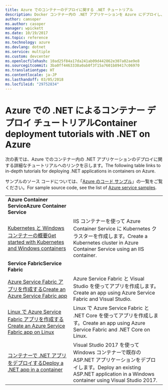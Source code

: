 ```yaml
---
title: Azure でのコンテナーのデプロイに関する .NET チュートリアル
description: Docker コンテナー内の .NET アプリケーションを Azure にデプロイし、DC/OS、Mesos、または Kubernetes でスケーリングします。
author: camsoper
ms.author: casoper
manager: wpickett
ms.date: 10/19/2017
ms.topic: reference
ms.technology: azure
ms.devlang: dotnet
ms.service: multiple
ms.custom: devcenter
ms.openlocfilehash: 10ad25f84a17da241ab09d442862e307a02ae9e8
ms.sourcegitcommit: 3ba0ff4463338a0ab0f3f15a7601b89417c06970
ms.translationtype: HT
ms.contentlocale: ja-JP
ms.lasthandoff: 03/05/2018
ms.locfileid: "29752834"
---
```

# <a name="container-deployment-tutorials-with-net-on-azure"></a><span data-ttu-id="e5755-103">Azure での .NET によるコンテナー デプロイ チュートリアル</span><span class="sxs-lookup"><span data-stu-id="e5755-103">Container deployment tutorials with .NET on Azure</span></span>

<span data-ttu-id="e5755-104">次の表では、Azure でのコンテナー内の .NET アプリケーションのデプロイに関する詳細なチュートリアルへのリンクを示します。</span><span class="sxs-lookup"><span data-stu-id="e5755-104">The following table links to in-depth tutorials for deploying .NET applications in containers on Azure.</span></span>

<span data-ttu-id="e5755-105">サンプルのソース コードについては、「[Azure のコード サンプル](https://azure.microsoft.com/resources/samples/?platform=dotnet)」の一覧をご覧ください。</span><span class="sxs-lookup"><span data-stu-id="e5755-105">For sample source code, see the list of [Azure service samples](https://azure.microsoft.com/resources/samples/?platform=dotnet).</span></span>

| | |
|---|---|
| <span data-ttu-id="e5755-106">**Azure Container Service**</span><span class="sxs-lookup"><span data-stu-id="e5755-106">**Azure Container Service**</span></span> ||
| <span data-ttu-id="e5755-107">[Kubernetes と Windows コンテナーの概要][1]</span><span class="sxs-lookup"><span data-stu-id="e5755-107">[Get started with Kubernetes and Windows containers][1]</span></span> | <span data-ttu-id="e5755-108">IIS コンテナーを使って Azure Container Service に Kubernetes クラスターを作成します。</span><span class="sxs-lookup"><span data-stu-id="e5755-108">Create a Kubernetes cluster in Azure Container Service using an IIS container.</span></span>
|<span data-ttu-id="e5755-109">**Service Fabric**</span><span class="sxs-lookup"><span data-stu-id="e5755-109">**Service Fabric**</span></span>| |
| <span data-ttu-id="e5755-110">[Azure Service Fabric アプリを作成する][2]</span><span class="sxs-lookup"><span data-stu-id="e5755-110">[Create an Azure Service Fabric app][2]</span></span> | <span data-ttu-id="e5755-111">Azure Service Fabric と Visual Studio を使ってアプリを作成します。</span><span class="sxs-lookup"><span data-stu-id="e5755-111">Create an app using Azure Service Fabric and Visual Studio.</span></span> | 
| <span data-ttu-id="e5755-112">[Linux で Azure Service Fabric アプリを作成する][3]</span><span class="sxs-lookup"><span data-stu-id="e5755-112">[Create an Azure Service Fabric app on Linux][3]</span></span> | <span data-ttu-id="e5755-113">Linux で Azure Service Fabric と .NET Core を使ってアプリを作成します。</span><span class="sxs-lookup"><span data-stu-id="e5755-113">Create an  app using Azure Service Fabric and .NET Core on Linux.</span></span> | 
| <span data-ttu-id="e5755-114">[コンテナーで .NET アプリをデプロイする][4]</span><span class="sxs-lookup"><span data-stu-id="e5755-114">[Deploy a .NET app in a container][4]</span></span> | <span data-ttu-id="e5755-115">Visual Studio 2017 を使って Windows コンテナーで既存の ASP.NET アプリケーションをデプロイします。</span><span class="sxs-lookup"><span data-stu-id="e5755-115">Deploy an existing ASP.NET application in a Windows container using Visual Studio 2017.</span></span>  |

[1]: /azure/container-service/container-service-kubernetes-windows-walkthrough
[2]: /azure/service-fabric/service-fabric-create-your-first-application-in-visual-studio
[3]: /azure/service-fabric/service-fabric-get-started-containers
[4]: /azure/service-fabric/service-fabric-host-app-in-a-container
